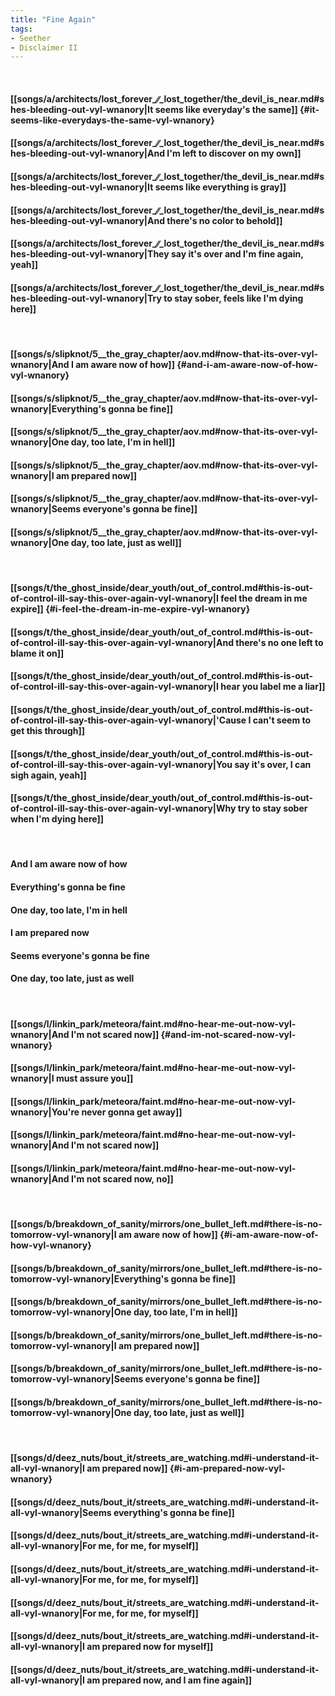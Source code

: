 ```yaml
---
title: "Fine Again"
tags:
- Seether
- Disclaimer II
---
```

&nbsp;
#### [[songs/a/architects/lost_forever_∕∕_lost_together/the_devil_is_near.md#shes-bleeding-out-vyl-wnanory|It seems like everyday's the same]] {#it-seems-like-everydays-the-same-vyl-wnanory}
#### [[songs/a/architects/lost_forever_∕∕_lost_together/the_devil_is_near.md#shes-bleeding-out-vyl-wnanory|And I'm left to discover on my own]]
#### [[songs/a/architects/lost_forever_∕∕_lost_together/the_devil_is_near.md#shes-bleeding-out-vyl-wnanory|It seems like everything is gray]]
#### [[songs/a/architects/lost_forever_∕∕_lost_together/the_devil_is_near.md#shes-bleeding-out-vyl-wnanory|And there's no color to behold]]
#### [[songs/a/architects/lost_forever_∕∕_lost_together/the_devil_is_near.md#shes-bleeding-out-vyl-wnanory|They say it's over and I'm fine again, yeah]]
#### [[songs/a/architects/lost_forever_∕∕_lost_together/the_devil_is_near.md#shes-bleeding-out-vyl-wnanory|Try to stay sober, feels like I'm dying here]]
&nbsp;
#### [[songs/s/slipknot/5__the_gray_chapter/aov.md#now-that-its-over-vyl-wnanory|And I am aware now of how]] {#and-i-am-aware-now-of-how-vyl-wnanory}
#### [[songs/s/slipknot/5__the_gray_chapter/aov.md#now-that-its-over-vyl-wnanory|Everything's gonna be fine]]
#### [[songs/s/slipknot/5__the_gray_chapter/aov.md#now-that-its-over-vyl-wnanory|One day, too late, I'm in hell]]
#### [[songs/s/slipknot/5__the_gray_chapter/aov.md#now-that-its-over-vyl-wnanory|I am prepared now]]
#### [[songs/s/slipknot/5__the_gray_chapter/aov.md#now-that-its-over-vyl-wnanory|Seems everyone's gonna be fine]]
#### [[songs/s/slipknot/5__the_gray_chapter/aov.md#now-that-its-over-vyl-wnanory|One day, too late, just as well]]
&nbsp;
#### [[songs/t/the_ghost_inside/dear_youth/out_of_control.md#this-is-out-of-control-ill-say-this-over-again-vyl-wnanory|I feel the dream in me expire]] {#i-feel-the-dream-in-me-expire-vyl-wnanory}
#### [[songs/t/the_ghost_inside/dear_youth/out_of_control.md#this-is-out-of-control-ill-say-this-over-again-vyl-wnanory|And there's no one left to blame it on]]
#### [[songs/t/the_ghost_inside/dear_youth/out_of_control.md#this-is-out-of-control-ill-say-this-over-again-vyl-wnanory|I hear you label me a liar]]
#### [[songs/t/the_ghost_inside/dear_youth/out_of_control.md#this-is-out-of-control-ill-say-this-over-again-vyl-wnanory|'Cause I can't seem to get this through]]
#### [[songs/t/the_ghost_inside/dear_youth/out_of_control.md#this-is-out-of-control-ill-say-this-over-again-vyl-wnanory|You say it's over, I can sigh again, yeah]]
#### [[songs/t/the_ghost_inside/dear_youth/out_of_control.md#this-is-out-of-control-ill-say-this-over-again-vyl-wnanory|Why try to stay sober when I'm dying here]]
&nbsp;
#### And I am aware now of how
#### Everything's gonna be fine
#### One day, too late, I'm in hell
#### I am prepared now
#### Seems everyone's gonna be fine
#### One day, too late, just as well
&nbsp;
#### [[songs/l/linkin_park/meteora/faint.md#no-hear-me-out-now-vyl-wnanory|And I'm not scared now]] {#and-im-not-scared-now-vyl-wnanory}
#### [[songs/l/linkin_park/meteora/faint.md#no-hear-me-out-now-vyl-wnanory|I must assure you]]
#### [[songs/l/linkin_park/meteora/faint.md#no-hear-me-out-now-vyl-wnanory|You're never gonna get away]]
#### [[songs/l/linkin_park/meteora/faint.md#no-hear-me-out-now-vyl-wnanory|And I'm not scared now]]
#### [[songs/l/linkin_park/meteora/faint.md#no-hear-me-out-now-vyl-wnanory|And I'm not scared now, no]]
&nbsp;
#### [[songs/b/breakdown_of_sanity/mirrors/one_bullet_left.md#there-is-no-tomorrow-vyl-wnanory|I am aware now of how]] {#i-am-aware-now-of-how-vyl-wnanory}
#### [[songs/b/breakdown_of_sanity/mirrors/one_bullet_left.md#there-is-no-tomorrow-vyl-wnanory|Everything's gonna be fine]]
#### [[songs/b/breakdown_of_sanity/mirrors/one_bullet_left.md#there-is-no-tomorrow-vyl-wnanory|One day, too late, I'm in hell]]
#### [[songs/b/breakdown_of_sanity/mirrors/one_bullet_left.md#there-is-no-tomorrow-vyl-wnanory|I am prepared now]]
#### [[songs/b/breakdown_of_sanity/mirrors/one_bullet_left.md#there-is-no-tomorrow-vyl-wnanory|Seems everyone's gonna be fine]]
#### [[songs/b/breakdown_of_sanity/mirrors/one_bullet_left.md#there-is-no-tomorrow-vyl-wnanory|One day, too late, just as well]]
&nbsp;
#### [[songs/d/deez_nuts/bout_it/streets_are_watching.md#i-understand-it-all-vyl-wnanory|I am prepared now]] {#i-am-prepared-now-vyl-wnanory}
#### [[songs/d/deez_nuts/bout_it/streets_are_watching.md#i-understand-it-all-vyl-wnanory|Seems everything's gonna be fine]]
#### [[songs/d/deez_nuts/bout_it/streets_are_watching.md#i-understand-it-all-vyl-wnanory|For me, for me, for myself]]
#### [[songs/d/deez_nuts/bout_it/streets_are_watching.md#i-understand-it-all-vyl-wnanory|For me, for me, for myself]]
#### [[songs/d/deez_nuts/bout_it/streets_are_watching.md#i-understand-it-all-vyl-wnanory|For me, for me, for myself]]
#### [[songs/d/deez_nuts/bout_it/streets_are_watching.md#i-understand-it-all-vyl-wnanory|I am prepared now for myself]]
#### [[songs/d/deez_nuts/bout_it/streets_are_watching.md#i-understand-it-all-vyl-wnanory|I am prepared now, and I am fine again]]
